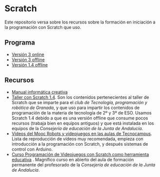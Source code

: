 # Scratch
Este repositorio versa sobre los recursos sobre la formación en iniciación a la programación con Scratch que uso.

## Programa
* [Versión 3 online](https://scratch.mit.edu/)
* [Versión 3 offline](https://scratch.mit.edu/download)
* [Versión 1.4 offline](https://scratch.mit.edu/scratch_1.4)

## Recursos

* [Manual informática creativa](https://github.com/pedroruizf/scratch/blob/master/informatica-creativa.pdf)
* [Taller con Scratch 1.4](/taller_scratch1.4). Son los contenidos pertenecientes al taller de Scratch que se imparte para el *club de Tecnología, programación y robótica de Granada*, y que uso para impartir los contenidos de programación de la materia de tecnología de 2º y 3º de ESO. Usamos Scratch 1.4 debido a que es una versión offline que consume pocos recursos (trabaja bien en equipos antiguos) y que está instalada en los equipos de la *Consejería de educación de la Junta de Andalucía*.   
* [Vídeos del Mooc Robots y videojuegos en las aulas de Tecnocampus](https://www.youtube.com/playlist?list=PLqEro_vpDCG6FMRc4Qx2qs5tLSQhA9Mvc). Lista de reproducción de vídeos muy recomendada, empieza con introducción a la programación con Scratch, y después sistemas de control con Arduino.
* [Curso Programación de Videojuegos con Scratch como herramienta educativa](https://educacionadistancia.juntadeandalucia.es/profesorado/autoformacion/course/view.php?id=71) . Magnífico curso en abierto del aula de formación permanente del profesorado de la *Consejería de educación de la Junta de Andalucía*.
